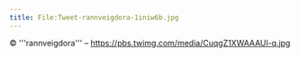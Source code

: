 ```yaml
---
title: File:Tweet-rannveigdora-1iniw6b.jpg
---
```


© '''rannveigdora''' – https://pbs.twimg.com/media/CuqgZ1XWAAAUl-q.jpg